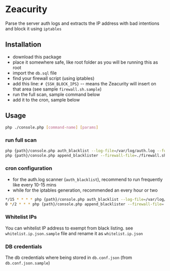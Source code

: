 # Zeacurity
Parse the server auth logs and extracts the IP address with bad intentions and block it using `iptables`

## Installation
- download this package
- place it somewhere safe, like root folder as you will be running this as root
- import the `db.sql` file
- find your firewall script (using iptables)
- add this line: `# {SSH_BLOCK_IPS}` -- means the Zeacurity will insert on that area (see sample `firewall.sh.sample`)
- run the full scan, sample command below
- add it to the cron, sample below

## Usage
```bash
php ./console.php [command-name] [params]
```

### run full scan
```bash
php {path}/console.php auth_blacklist --log-file=/var/log/auth.log --full-scan=y
php {path}/console.php append_blacklister --firewall-file=./firewall.sh
```

### cron configuration
- for the auth.log scanner (`auth_blacklist`), recommend to run frequently like every 10-15 mins
- while for the iptables generation, recommended an every hour or two

```bash
*/15 * * * * php {path}/console.php auth_blacklist --log-file=/var/log/auth.log --lines=1500 > /dev/null 2>&1
0 */2 * * * php {path}/console.php append_blacklister --firewall-file=./firewall.sh > /dev/null 2>&1
```

### Whitelist IPs
You can whitelist IP address to exempt from black listing. see `whitelist.ip.json.sample` file and rename it as `whitelist.ip.json`

### DB credentials
The db credentials where being stored in `db.conf.json` (from `db.conf.json.sample`)